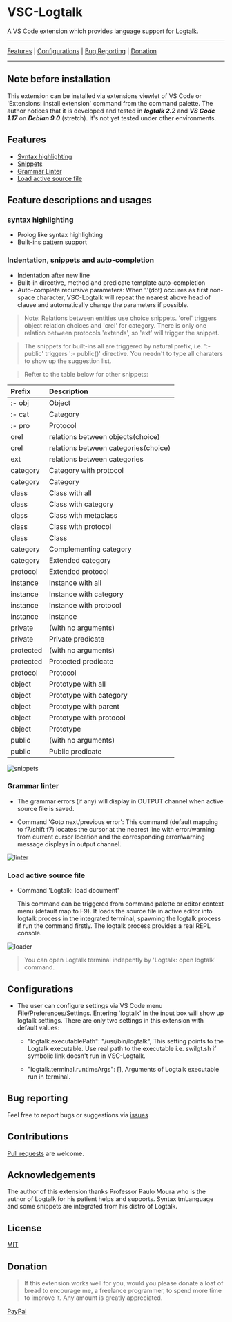 # VSC-Logtalk
A VS Code extension which provides language support for Logtalk.

___________________
  [Features](#features) | [Configurations](#configurations) | [Bug Reporting](https://github.com/arthwang/vsc-logtalk/issues) | [Donation](#donation)
__________________

## Note before installation

This extension can be installed via extensions viewlet of VS Code or 'Extensions: install extension' command from the command palette. The author notices that it is developed and tested in ***logtalk 2.2*** and ***VS Code 1.17*** on ***Debian 9.0*** (stretch). It's not yet tested under other environments.

## Features
  * [Syntax highlighting](#syntax-highlighting)
  * [Snippets](#indentation-snippets-and-auto-completion)
  * [Grammar Linter](#grammar-linter)
  * [Load active source file](#load-active-source-file)

## Feature descriptions and usages
  
### syntax highlighting

  * Prolog like syntax highlighting
  * Built-ins pattern support

### Indentation, snippets and auto-completion

  * Indentation after new line
  * Built-in directive, method and predicate template auto-completion
  * Auto-complete recursive parameters:  When '.'(dot) occures as first non-space character, VSC-Logtalk will repeat the nearest above head of clause and automatically change the parameters if possible.
  
   > Note: Relations between entities use choice snippets. 'orel' triggers object relation choices and 'crel' for category. There is only one relation between protocols 'extends', so 'ext' will trigger the snippet.
   
   > The snippets for built-ins all are triggered by natural prefix, i.e. ':- public' triggers ':- public()' directive. You needn't to type all charaters to show up the suggestion list.

   > Refter to the table below for other snippets:
   
  Prefix|Description
  |:--|:--
  :- obj| Object
  :- cat| Category
  :- pro| Protocol
  orel| relations between objects(choice)
  crel| relations between categories(choice)
  ext| relations between categories
  category| Category with protocol
  category| Category
  class| Class with all
  class| Class with category
  class| Class with metaclass
  class| Class with protocol
  class| Class
  category| Complementing category
  category| Extended category
  protocol| Extended protocol
  instance| Instance with all
  instance| Instance with category
  instance| Instance with protocol
  instance| Instance
  private| (with no arguments)
  private| Private predicate
  protected| (with no arguments)
  protected| Protected predicate
  protocol| Protocol
  object| Prototype with all
  object| Prototype with category
  object| Prototype with parent
  object| Prototype with protocol
  object| Prototype
  public| (with no arguments)
  public| Public predicate
  ![snippets](images/snippets.gif)

### Grammar linter
  * The grammar errors (if any) will display in OUTPUT channel when active source file is saved.
  
  * Command 'Goto next/previous error':  This command (default mapping to f7/shift f7) locates the cursor at the nearest line with error/warning from current cursor location and the corresponding error/warning message displays in output channel.

  ![linter](images/linter.gif)


### Load active source file

  * Command 'Logtalk: load document' 

    This command can be triggered from command palette or editor context menu (default map to F9). It loads the source file in active editor into logtalk process in the integrated terminal, spawning the logtalk process if run the command firstly. The logtalk process provides a real REPL console. 

  ![loader](images/loader.gif)
  
  > You can open Logtalk terminal indepently by 'Logtalk: open logtalk' command.

## Configurations
  
  * The user can configure settings via VS Code menu File/Preferences/Settings.  Entering 'logtalk' in the input box will show up logtalk settings. There are only two settings in this extension with default values:
    * "logtalk.executablePath": "/usr/bin/logtalk",
      This setting points to the Logtalk executable. Use real path to the executable i.e. swilgt.sh if symbolic link doesn't run in VSC-Logtalk.

    * "logtalk.terminal.runtimeArgs": [],
      Arguments of Logtalk executable run in terminal.

## Bug reporting

  Feel free to report bugs or suggestions via [issues](https://github.com/arthwang/vsc-logtalk/issues)

## Contributions

  [Pull requests](https://github.com/arthwang/vsc-logtalk/pulls) are welcome.

## Acknowledgements
  The author of this extension thanks Professor Paulo Moura who is the author of Logtalk for his patient helps and supports. Syntax tmLanguage and some snippets are integrated from his distro of Logtalk.

## License

  [MIT](http://www.opensource.org/licenses/mit-license.php)

## Donation

  >If this extension works well for you, would you please donate a loaf of bread to encourage me, a freelance programmer, to spend more time to improve it. Any amount is greatly appreciated.

   [PayPal](https://paypal.me/ArthurWang9)